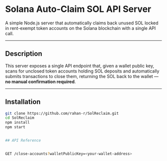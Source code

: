 # Solana Auto-Claim SOL API Server

A simple Node.js server that automatically claims back unused SOL locked in rent-exempt token accounts on the Solana blockchain with a single API call.

---

## Description

This server exposes a single API endpoint that, given a wallet public key, scans for unclosed token accounts holding SOL deposits and automatically submits transactions to close them, returning the SOL back to the wallet — **no manual confirmation required**.

---

## Installation

```bash
git clone https://github.com/rahan-r/SolReclaim.git
cd SolReclaim
npm install
npm start


## API Reference


GET /close-accounts?walletPublicKey=<your-wallet-address>

